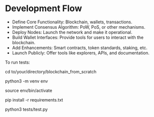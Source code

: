 # Development Flow

- Define Core Functionality: Blockchain, wallets, transactions.
- Implement Consensus Algorithm: PoW, PoS, or other mechanisms.
- Deploy Nodes: Launch the network and make it operational.
- Build Wallet Interfaces: Provide tools for users to interact with the blockchain.
- Add Enhancements: Smart contracts, token standards, staking, etc.
- Launch Publicly: Offer tools like explorers, APIs, and documentation.


To run tests:

cd to/your/directory/blockchain_from_scratch

python3 -m venv env

source env/bin/activate

pip install -r requirements.txt

python3 tests/test.py

